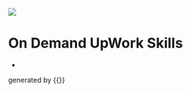 <img src="https://github-readme-stats.vercel.app/api?username=imad-majid&show_icons=true&theme=dark">

# On Demand UpWork Skills
- 
generated by {{}}

